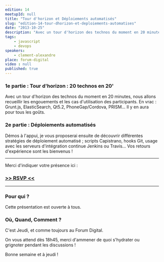 ```yaml
---
edition: 14
meetupId: null
title: "Tour d'horizon et Déploiements automatisés"
slug: "edition-14-tour-dhorizon-et-deploiements-automatises"
date: "2013-10-25"
description: "Avec un tour d'horizon des technos du moment en 20 minutes, nous allons recueillir les engouements et les cas d'utilisation des participants"
tags:
    - javascript
    - devops
speakers:
    - clement-alexandre
place: forum-digital
video : null
published: true
---
```


### 1e partie : Tour d'horizon : 20 technos en 20'

Avec un tour d'horizon des technos du moment en 20 minutes, nous allons recueillir les engouements
et les cas d'utilisation des participants. En vrac : Grunt.js, ElasticSearch, Qt5.2,
PhoneGap/Cordova, PRISM... Il y en aura pour tous les goûts.

### 2e partie : Déploiements automatisés

Démos à l'appui, je vous proposerai ensuite de découvrir différentes stratégies de déploiement
automatisé ; scripts Capistrano, hooks Git, usage avec les serveurs d'intégration continue Jenkins
ou Travis... Vos retours d'expérience sont les bienvenus !

---

Merci d'indiquer votre présence ici :

### [>> RSVP <<](https://docs.google.com/forms/d/1tvKL-H9H5IH6E87gJTdmlDDOW6M5Ut6FsrBdSIXa9q0/viewform)

---

### Pour qui ?

Cette présentation est ouverte à tous.

### Où, Quand, Comment ?

C'est Jeudi, et comme toujours au Forum Digital.

On vous attend dès 18h45, merci d'ammener de quoi s'hydrater ou grignoter pendant les discussions !

Bonne semaine et à jeudi !
